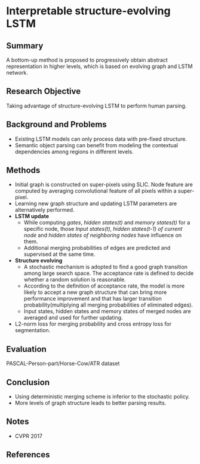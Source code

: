 # Interpretable structure-evolving LSTM
## Summary
A bottom-up method is proposed to progressively obtain abstract representation in higher levels, which is based on evolving graph and LSTM network.
## Research Objective
Taking advantage of structure-evolving LSTM to perform human parsing.
## Background and Problems
- Existing LSTM models can only process data with pre-fixed structure.
- Semantic object parsing can benefit from modeling the contextual dependencies among regions in different levels.
## Methods
- Initial graph is constructed on super-pixels using SLIC. Node feature are computed by averaging convolutional feature of all pixels within a super-pixel.
- Learning new graph structure and updating LSTM parameters are alternatively performed.
-  **LSTM update**
	- While computing *gates*, *hidden states(t)* and *memory states(t)* for a specific node, those *Input states(t)*, *hidden states(t-1) of current node* and *hidden states of neighboring nodes* have influence on them.
	-  Additional merging probabilities of edges are predicted and supervised at the same time.
- **Structure evolving**
	- A stochastic mechanism is adopted to find a good graph transition among large search space. The acceptance rate is defined to decide whether a random solution is reasonable.
	- According to the definition of acceptance rate, the model is more likely to accept a new graph structure that can bring more performance improvement and that has larger transition probability(multiplying all merging probabilities of eliminated edges).
	- Input states, hidden states and memory states of merged nodes are averaged and used for further updating.
- L2-norm loss for merging probability and cross entropy loss for segmentation.
## Evaluation
PASCAL-Person-part/Horse-Cow/ATR dataset
## Conclusion
- Using deterministic merging scheme is inferior to the stochastic policy.
- More levels of graph structure leads to better parsing results.
## Notes
- CVPR 2017
## References
<!--stackedit_data:
eyJoaXN0b3J5IjpbNDkzMjU4MzcsLTU2MzA2MTAyMSwxMTU2Mj
QwNzA5LC0xODY4MzM5OTg2LDIxMzcyMDI1NDcsLTQ4NTI0MzIx
OCwtMTEwNTUyNTMyMiw0MjAzNDMzNjYsLTk2ODMzOTQyOSwzNT
AyMTgwNzFdfQ==
-->